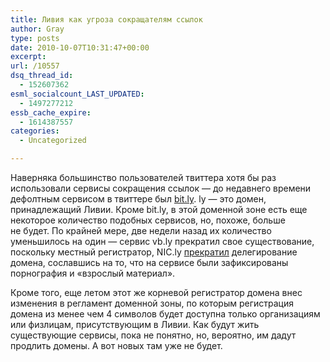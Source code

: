```yaml
---
title: Ливия как угроза сокращателям ссылок
author: Gray
type: posts
date: 2010-10-07T10:31:47+00:00
excerpt:
url: /10557
dsq_thread_id:
  - 152607362
esml_socialcount_LAST_UPDATED:
  - 1497277212
essb_cache_expire:
  - 1614387557
categories:
  - Uncategorized

---
```








Наверняка большинство пользователей твиттера хотя&nbsp;бы раз использовали сервисы сокращения ссылок&nbsp;&mdash; до&nbsp;недавнего времени дефолтным сервисом в&nbsp;твиттере был [bit.ly][1]. ly&nbsp;&mdash; это домен, принадлежащий Ливии. Кроме bit.ly, в&nbsp;этой доменной зоне есть еще некоторое количество подобных сервисов, но, похоже, больше не&nbsp;будет. По&nbsp;крайней мере, две недели назад их&nbsp;количество уменьшилось на&nbsp;один&nbsp;&mdash; сервис vb.ly прекратил свое существование, поскольку местный регистратор, NIC.ly [прекратил][2] делегирование домена, сославшись на&nbsp;то, что на&nbsp;сервисе были зафиксированы порнография и&nbsp;&laquo;взрослый материал&raquo;.

Кроме того, еще летом этот&nbsp;же корневой регистратор домена внес изменения в&nbsp;регламент доменной зоны, по&nbsp;которым регистрация домена из&nbsp;менее чем 4&nbsp;символов будет доступна только организациям или физлицам, присутствующим в&nbsp;Ливии. Как будут жить существующие сервисы, пока не&nbsp;понятно, но, вероятно, им&nbsp;дадут продлить домены. А&nbsp;вот новых там уже не&nbsp;будет.

 [1]: http://www.bit.ly/
 [2]: http://benmetcalfe.com/blog/2010/10/the-ly-domain-space-to-be-considered-unsafe/